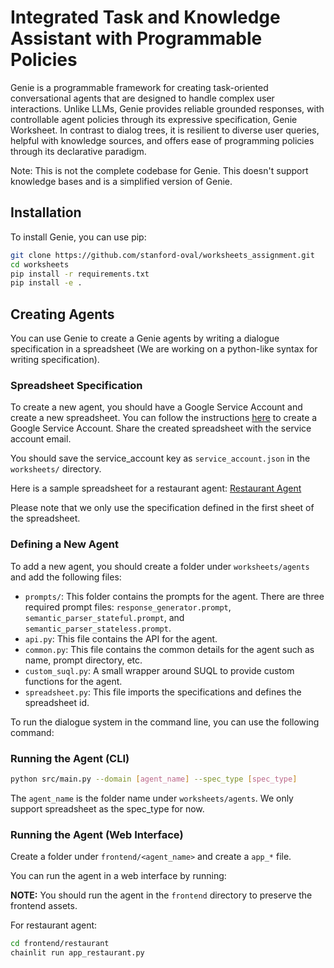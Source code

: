 # Integrated Task and Knowledge Assistant with Programmable Policies

Genie is a programmable framework for creating task-oriented conversational agents that are designed to handle complex user interactions.
Unlike LLMs, Genie provides reliable grounded responses, with controllable agent policies through its expressive specification, Genie Worksheet.
In contrast to dialog trees, it is resilient to diverse user queries, helpful with knowledge sources, and offers ease of programming policies through its declarative paradigm.

Note: This is not the complete codebase for Genie. This doesn't support knowledge bases and is a simplified version of Genie.

## Installation

To install Genie, you can use pip:

```bash
git clone https://github.com/stanford-oval/worksheets_assignment.git
cd worksheets
pip install -r requirements.txt
pip install -e .
```

## Creating Agents

You can use Genie to create a Genie agents by writing a dialogue specification in a spreadsheet (We are working on a python-like syntax for writing specification). 


### Spreadsheet Specification

To create a new agent, you should have a Google Service Account and create a new spreadsheet. 
You can follow the instructions [here](https://cloud.google.com/iam/docs/service-account-overview) to create a Google Service Account.
Share the created spreadsheet with the service account email.

You should save the service_account key as `service_account.json` in the `worksheets/` directory.

Here is a sample spreadsheet for a restaurant agent: [Restaurant Agent](https://docs.google.com/spreadsheets/d/1ejyFlZUrUZiBmFP3dLcVNcKqzAAfw292-LmyHXSFsTE/edit#gid=699205925)

Please note that we only use the specification defined in the first sheet of the spreadsheet.

### Defining a New Agent

To add a new agent, you should create a folder under `worksheets/agents` and add the following files:
- `prompts/`: This folder contains the prompts for the agent. There are three required prompt files: `response_generator.prompt`, `semantic_parser_stateful.prompt`, and `semantic_parser_stateless.prompt`.
- `api.py`: This file contains the API for the agent. 
- `common.py`: This file contains the common details for the agent such as name, prompt directory, etc.
- `custom_suql.py`: A small wrapper around SUQL to provide custom functions for the agent.
- `spreadsheet.py`: This file imports the specifications and defines the spreadsheet id.

To run the dialogue system in the command line, you can use the following command:

### Running the Agent (CLI)

```bash
python src/main.py --domain [agent_name] --spec_type [spec_type]
```

The `agent_name` is the folder name under `worksheets/agents`. We only support spreadsheet as the spec_type for now.

### Running the Agent (Web Interface)

Create a folder under `frontend/<agent_name>` and create a `app_*` file.

You can run the agent in a web interface by running:

**NOTE:** You should run the agent in the `frontend` directory to preserve the frontend assets.

For restaurant agent:
```bash
cd frontend/restaurant
chainlit run app_restaurant.py
```


